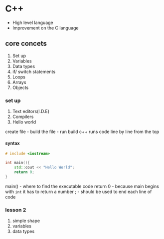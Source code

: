 # C++
- High level language 
- Improvement on the C language 

## core concets 
1. Set up
2. Variables 
3. Data types
4. if/ switch statements 
5. Loops 
6. Arrays
7. Objects

### set up 
1. Text editors(I.D.E)
2. Compilers
3. Hello world

create file - build the file - run build 
c++ runs code line by line from the top 

#### syntax
```c++
# include <iostream>

int main(){
    std::cout << "Hello World";
    return 0;
}
```
main() - where to find the executable code
return 0 - because main begins with ```int``` it has to return a number 
; - should be used to end each line of code

### lesson 2 
1. simple shape 
2. variables 
3. data types